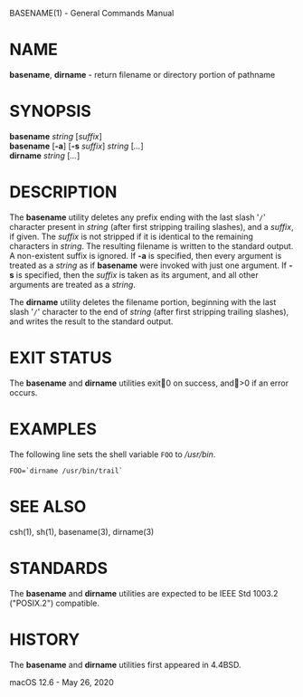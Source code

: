 BASENAME(1) - General Commands Manual

# NAME

**basename**, **dirname** - return filename or directory portion of pathname

# SYNOPSIS

**basename**
*string*
\[*suffix*]  
**basename**
\[**-a**]
\[**-s**&nbsp;*suffix*]
*string*
\[*...*]  
**dirname**
*string*
\[*...*]

# DESCRIPTION

The
**basename**
utility deletes any prefix ending with the last slash
'`/`'
character present in
*string*
(after first stripping trailing slashes),
and a
*suffix*,
if given.
The
*suffix*
is not stripped if it is identical to the remaining characters in
*string*.
The resulting filename is written to the standard output.
A non-existent suffix is ignored.
If
**-a**
is specified, then every argument is treated as a
*string*
as if
**basename**
were invoked with just one argument.
If
**-s**
is specified, then the
*suffix*
is taken as its argument, and all other arguments are treated as a
*string*.

The
**dirname**
utility deletes the filename portion, beginning
with the last slash
'`/`'
character to the end of
*string*
(after first stripping trailing slashes),
and writes the result to the standard output.

# EXIT STATUS

The **basename** and **dirname** utilities exit0 on success, and>0 if an error occurs.

# EXAMPLES

The following line sets the shell variable
`FOO`
to
*/usr/bin*.

	FOO=`dirname /usr/bin/trail`

# SEE ALSO

csh(1),
sh(1),
basename(3),
dirname(3)

# STANDARDS

The
**basename**
and
**dirname**
utilities are expected to be
IEEE Std 1003.2 ("POSIX.2")
compatible.

# HISTORY

The
**basename**
and
**dirname**
utilities first appeared in
4.4BSD.

macOS 12.6 - May 26, 2020
